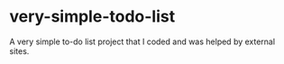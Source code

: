 # very-simple-todo-list

A very simple to-do list project that I coded and was helped by external sites.
